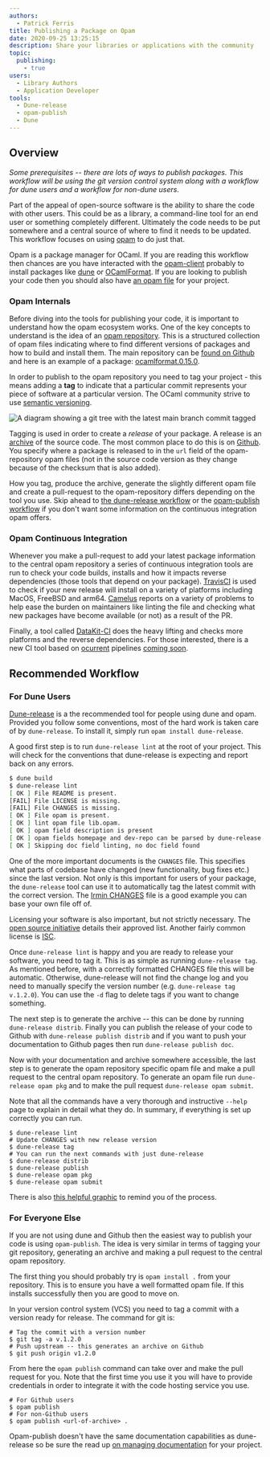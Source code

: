 ```yaml
---
authors:
  - Patrick Ferris
title: Publishing a Package on Opam
date: 2020-09-25 13:25:15
description: Share your libraries or applications with the community
topic: 
  publishing: 
    - true
users:
  - Library Authors
  - Application Developer
tools:
  - Dune-release
  - opam-publish
  - Dune
---
```


## Overview

*Some prerequisites -- there are lots of ways to publish packages. This workflow will be using the git version control system along with a workflow for dune users and a workflow for non-dune users.*

Part of the appeal of open-source software is the ability to share the code with other users. This could be as a library, a command-line tool for an end user or something completely different. Ultimately the code needs to be put somewhere and a central source of where to find it needs to be updated. This workflow focuses on using [opam](/pages/opam) to do just that. 

Opam is a package manager for OCaml. If you are reading this workflow then chances are you have interacted with the [opam-client](/pages/opam-client) probably to install packages like [dune](/platform/dune) or [OCamlFormat](/platform/ocamlformat). If you are looking to publish your code then you should also have [an opam file](/workflows/starting-a-new-project#generating-an-opam-file) for your project.

### Opam Internals

Before diving into the tools for publishing your code, it is important to understand how the opam ecosystem works. One of the key concepts to understand is the idea of an [opam repository](/pages/opam-client#repositories). This is a structured collection of opam files indicating where to find different versions of packages and how to build and install them. The main repository can be [found on Github](https://github.com/ocaml/opam-repository) and here is an example of a package: [ocamlformat.0.15.0](https://github.com/ocaml/opam-repository/blob/master/packages/ocamlformat/ocamlformat.0.15.0/opam).

In order to publish to the opam repository you need to tag your project - this means adding a **tag** to indicate that a particular commit represents your piece of software at a particular version. The OCaml community strive to use [semantic versioning](https://semver.org/).

![A diagram showing a git tree with the latest main branch commit tagged](/images/git-tag.png)

Tagging is used in order to create a *release* of your package. A release is an [archive](https://en.wikipedia.org/wiki/Tar_(computing)) of the source code. The most common place to do this is on [Github](https://github.blog/2013-07-02-release-your-software/). You specify where a package is released to in the `url` field of the opam-repository opam files (not in the source code version as they change because of the checksum that is also added).

How you tag, produce the archive, generate the slightly different opam file and create a pull-request to the opam-repository differs depending on the tool you use. Skip ahead to [the dune-release workflow](#for-dune-users) or the [opam-publish workflow](#for-everyone-else) if you don't want some information on the continuous integration opam offers.

### Opam Continuous Integration 

Whenever you make a pull-request to add your latest package information to the central opam repository a series of continuous integration tools are run to check your code builds, installs and how it impacts reverse dependencies (those tools that depend on your package). [TravisCI](https://travis-ci.com/) is used to check if your new release will install on a variety of platforms including MacOS, FreeBSD and arm64. [Camelus](https://github.com/ocaml-opam/Camelus) reports on a variety of problems to help ease the burden on maintainers like linting the file and checking what new packages have become available (or not) as a result of the PR. 

Finally, a tool called [DataKit-CI](https://github.com/moby/datakit/tree/master/ci) does the heavy lifting and checks more platforms and the reverse dependencies. For those interested, there is a new CI tool based on [ocurrent](https://github.com/ocurrent/ocurrent) pipelines [coming soon](https://www.youtube.com/watch?v=HjcCUZ9i-ug).

## Recommended Workflow

### For Dune Users 

[Dune-release](/platform/dune-release) is a the recommended tool for people using dune and opam. Provided you follow some conventions, most of the hard work is taken care of by `dune-release`. To install it, simply run `opam install dune-release`. 

A good first step is to run `dune-release lint` at the root of your project. This will check for the conventions that dune-release is expecting and report back on any errors. 

```sh non-deterministic=output,dir=examples/project
$ dune build
$ dune-release lint 
[ OK ] File README is present.
[FAIL] File LICENSE is missing.
[FAIL] File CHANGES is missing.
[ OK ] File opam is present.
[ OK ] lint opam file lib.opam.
[ OK ] opam field description is present
[ OK ] opam fields homepage and dev-repo can be parsed by dune-release
[ OK ] Skipping doc field linting, no doc field found
```

One of the more important documents is the `CHANGES` file. This specifies what parts of codebase have changed (new functionality, bug fixes etc.) since the last version. Not only is this important for users of your package, the `dune-release` tool can use it to automatically tag the latest commit with the correct version. The [Irmin CHANGES](https://github.com/mirage/irmin/blob/master/CHANGES.md#220-2020-06-26) file is a good example you can base your own file off of. 

Licensing your software is also important, but not strictly necessary. The [open source initiative](https://opensource.org/licenses) details their approved list. Another fairly common license is [ISC](https://en.wikipedia.org/wiki/ISC_license). 

Once `dune-release lint` is happy and you are ready to release your software, you need to tag it. This is as simple as running `dune-release tag`. As mentioned before, with a correctly formatted CHANGES file this will be automatic. Otherwise, dune-release will not find the change log and you need to manually specify the version number (e.g. `dune-release tag v.1.2.0`). You can use the `-d` flag to delete tags if you want to change something. 

The next step is to generate the archive -- this can be done by running `dune-release distrib`. Finally you can publish the release of your code to Github with `dune-release publish distrib` and if you want to push your documentation to Github pages then run `dune-release publish doc`. 

Now with your documentation and archive somewhere accessible, the last step is to generate the opam repository specific opam file and make a pull request to the central opam repository. To generate an opam file run `dune-release opam pkg` and to make the pull request `dune-release opam submit`.  

Note that all the commands have a very thorough and instructive `--help` page to explain in detail what they do. In summary, if everything is set up correctly you can run. 

```
$ dune-release lint 
# Update CHANGES with new release version
$ dune-release tag 
# You can run the next commands with just dune-release
$ dune-release distrib
$ dune-release publish 
$ dune-release opam pkg 
$ dune-release opam submit 
```

There is also [this helpful graphic](/images/dune-release.png) to remind you of the process. 

### For Everyone Else 

If you are not using dune and Github then the easiest way to publish your code is using `opam-publish`. The idea is very similar in terms of tagging your git repository, generating an archive and making a pull request to the central opam repository. 

The first thing you should probably try is `opam install .` from your repository. This is to ensure you have a well formatted opam file. If this installs successfully then you are good to move on. 

In your version control system (VCS) you need to tag a commit with a version ready for release. The command for git is: 

```
# Tag the commit with a version number
$ git tag -a v.1.2.0 
# Push upstream -- this generates an archive on Github
$ git push origin v1.2.0
```

From here the `opam publish` command can take over and make the pull request for you. Note that the first time you use it you will have to provide credentials in order to integrate it with the code hosting service you use. 

```
# For Github users 
$ opam publish 
# For non-Github users 
$ opam publish <url-of-archive> .
```

Opam-publish doesn't have the same documentation capabilities as dune-release so be sure the read up [on managing documentation](/workflows/documenting-your-project) for your project. 
